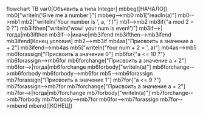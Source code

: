 flowchart TB
var0[Объявить a типа Integer]
mbbeg([НАЧАЛО])
mb0["writeln('Give me a number')"]
mbbeg-->mb0
mb1["readln(a)"]
mb0-->mb1
mb2["writeln('Your number is ', a, '!')"]
mb1-->mb2
mb3if{"a mod 2 = 0 ?"}
mb3ifthen["writeln('wow! your num is even!')"]
mb3if-->|тогда|mb3ifthen
mb3if-->|иначе|mb3ifend
mb3ifthen-->mb3ifend
mb3ifend[Конец условия]
mb2-->mb3if
mb4as["Присвоить a значение a + 2"]
mb3ifend-->mb4as
mb5["writeln('Your num + 2 = ', a)"]
mb4as-->mb5
mb6forassign["Присвоить a значение 0"]
mb6for{"a <= 10 ?"}
mb6forassign-->mb6for
mb6forchange["Присвоить a значение a + 2"]
mb6for-->|тогда|mb6forchange
mb6forbody["writeln(a)"]
mb6forchange-->mb6forbody
mb6forbody-->mb6for
mb5-->mb6forassign
mb7forassign["Присвоить a значение 1"]
mb7for{"a <= 9 ?"}
mb7forassign-->mb7for
mb7forchange["Присвоить a значение a + 2"]
mb7for-->|тогда|mb7forchange
mb7forbody["writeln(a)"]
mb7forchange-->mb7forbody
mb7forbody-->mb7for
mb6for-->mb7forassign
mb7for-->mbend
mbend([КОНЕЦ])